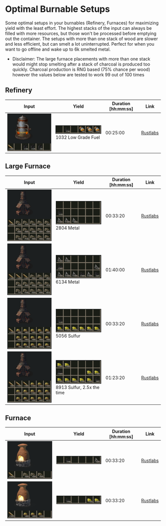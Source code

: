 # Optimal Burnable Setups

Some optimal setups in your burnables (Refinery, Furnaces) for maximizing yield with the least effort. The highest stacks of the input can always be filled with more resources, but those won't be processed before emptying out the container. The setups with more than one stack of wood are slower and less efficient, but can smelt a lot uninterrupted. Perfect for when you want to go offline and wake up to 6k smelted metal.

- Disclaimer: The large furnace placements with more than one stack would might stop smelting after a stack of charcoal is produced too quickly. Charcoal production is RNG based (75% chance per wood) however the values below are tested to work 99 out of 100 times

## Refinery

| Input                                     | Yield                                                        | Duration [hh:mm:ss] | Link                                                         |
| ----------------------------------------- | ------------------------------------------------------------ | ------------------- | ------------------------------------------------------------ |
| ![](resources/burnables/oil-refinery.png) | ![](resources/burnables/oil-refinery-done.png)<br />1032 Low Grade Fuel | 00:25:00            | [Rustlabs](https://rustlabs.com/smelter=-1293296287#content=bNlCsgB57v_GebhuY2dHYmS7MwOCorI4uY2dHXU5icam) |

## Large Furnace

| Input                                                 | Yield                                                        | Duration [hh:mm:ss] | Link                                                         |
| ----------------------------------------------------- | ------------------------------------------------------------ | ------------------- | ------------------------------------------------------------ |
| ![](resources/burnables/large-furnace-metal.png)      | ![](resources/burnables/large-furnace-metal-done.png)<br />2804 Metal | 00:33:20            | [Rustlabs](https://rustlabs.com/smelter=-1992717673#content=b4hCsgB57v_Hz8bEPhiwEWxQrYfNSf7KCHz8bEPhiwEWxQrYaqewEWxQrYfNSf7KCHz8bEPhiwEWxQrYfNSf7KCGebfNSf7J5sZ3c0smuS0GVuJKlpyl2i6cZ3c0soqHe) |
| ![](resources/burnables/large-furnace-metal-max.png)  | ![](resources/burnables/large-furnace-metal-max-done.png)<br />6134 Metal | 01:40:00            | [Rustlabs](https://rustlabs.com/smelter=-1992717673#content=b5lCsgB57v_HXizVJPx7heHM_oLFOwEWxQvLHz8bEPwwfNSf7Lzybarz8bEPwwfNSf7LzywEWxQvLHz8bEPwwfNSf7Lzcbarz8bEO_AS0GVuJqlpyl2jWbz8bEPoVlpyl2kWqHe) |
| ![](resources/burnables/large-furnace-sulfur.png)     | ![](resources/burnables/large-furnace-sulfur-done.png)<br />5056 Sulfur | 00:33:20            | [Rustlabs](https://rustlabs.com/smelter=-1992717673#content=b8ACsgB57v_H0e-5whj6b0e-5whj6b0e-5whj6b0e-5whj6b0e-5whj6aebh1t-HyCNKh1t-HyCNKh1t-HyCNKh1t-HyCNKh1t-HyCNKaqeFrp_fHX9j0e-5whiXt7j-WSorM41t-HyCNl41t-HyCNIGHe) |
| ![](resources/burnables/large-furnace-sulfur-max.png) | ![](resources/burnables/large-furnace-sulfur-max-done.png)<br />8913 Sulfur, 2.5x the time | 01:23:20            | [Rustlabs](https://rustlabs.com/smelter=-1992717673#content=b8FCsgB57t_JIqZFhsV1ojdn9Dk-q_IF9ldLFOFrp_fHYV1pON-cW6x7aqeFrp_fHYV1pON-cW6x7h1t-HyCR0d7j-WSovZH0e-5whkXycaJ7j-WSopMVON-cW6gGFrp_fHYDwFrp_fHYE7Frp_fHYSaaHe) |

## Furnace

| Input                                       | Yield                                            | Duration [hh:mm:ss] | Link                                                         |
| ------------------------------------------- | ------------------------------------------------ | ------------------- | ------------------------------------------------------------ |
| ![](resources/burnables/furnace-metal.png)  | ![](resources/burnables/furnace-metal-done.png)  | 00:33:20            | [Rustlabs](https://rustlabs.com/smelter=-1999722522#content=bMyCsgB57v_GebfNSf7KCHz8bEPhiwEWxQrYaqem) |
| ![](resources/burnables/furnace-sulfur.png) | ![](resources/burnables/furnace-sulfur-done.png) | 00:33:20            | [Rustlabs](https://rustlabs.com/smelter=-1999722522#content=bNwCsgB57v_Gebh1t-HyCNKh1t-HyCNKh1t-HyCNtqqem) |